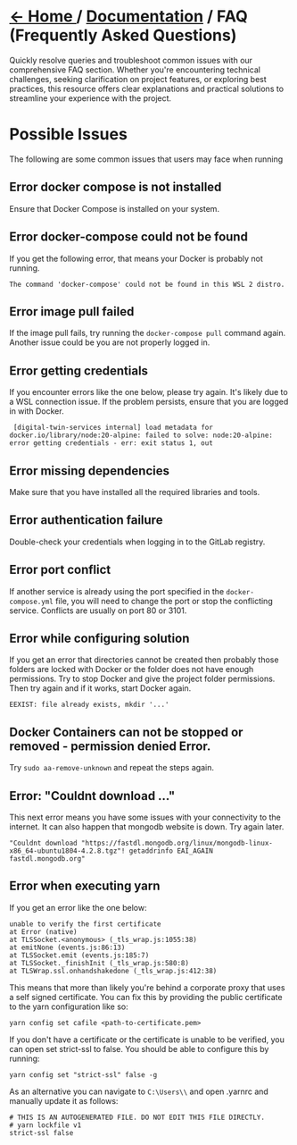 # [← Home ](../README.md) / [Documentation](./README.md) / FAQ (Frequently Asked Questions)

Quickly resolve queries and troubleshoot common issues with our comprehensive FAQ section. Whether you're encountering technical challenges, seeking clarification on project features, or exploring best practices, this resource offers clear explanations and practical solutions to streamline your experience with the project.

# Possible Issues

The following are some common issues that users may face when running

## Error docker compose is not installed

Ensure that Docker Compose is installed on your system.

## Error docker-compose could not be found

If you get the following error, that means your Docker is probably not running.

`The command 'docker-compose' could not be found in this WSL 2 distro.`

## Error image pull failed

If the image pull fails, try running the `docker-compose pull` command again. Another issue could be you are not properly logged in.

## Error getting credentials

If you encounter errors like the one below, please try again. It's likely due to a WSL connection issue. If the problem persists, ensure that you are logged in with Docker.

`
[digital-twin-services internal] load metadata for docker.io/library/node:20-alpine:
failed to solve: node:20-alpine: error getting credentials - err: exit status 1, out`

## Error missing dependencies

Make sure that you have installed all the required libraries and tools.

## Error authentication failure

Double-check your credentials when logging in to the GitLab registry.

## Error port conflict

If another service is already using the port specified in the `docker-compose.yml` file, you will need to change the port or stop the conflicting service.
Conflicts are usually on port 80 or 3101.

## Error while configuring solution

If you get an error that directories cannot be created then probably those folders are locked with Docker or the folder does not have enough permissions. Try to stop Docker and give the project folder permissions. Then try again and if it works, start Docker again.

`EEXIST: file already exists, mkdir '...'`

## Docker Containers can not be stopped or removed - permission denied Error.

Try `sudo aa-remove-unknown` and repeat the steps again.

## Error: "Couldnt download ..."

This next error means you have some issues with your connectivity to the internet. It can also happen that mongodb website is down. Try again later.

`"Couldnt download "https://fastdl.mongodb.org/linux/mongodb-linux-x86_64-ubuntu1804-4.2.8.tgz"! getaddrinfo EAI_AGAIN fastdl.mongodb.org"`

## Error when executing yarn

If you get an error like the one below:

```
unable to verify the first certificate
at Error (native)
at TLSSocket.<anonymous> (_tls_wrap.js:1055:38)
at emitNone (events.js:86:13)
at TLSSocket.emit (events.js:185:7)
at TLSSocket._finishInit (_tls_wrap.js:580:8)
at TLSWrap.ssl.onhandshakedone (_tls_wrap.js:412:38)
```

This means that more than likely you're behind a corporate proxy that uses a self signed certificate.
You can fix this by providing the public certificate to the yarn configuration like so:

`yarn config set cafile <path-to-certificate.pem>`

If you don't have a certificate or the certificate is unable to be verified, you can open set strict-ssl to false. You should be able to configure this by running:

`yarn config set "strict-ssl" false -g`

As an alternative you can navigate to `C:\Users\\` and open .yarnrc and manually update it as follows:

```
# THIS IS AN AUTOGENERATED FILE. DO NOT EDIT THIS FILE DIRECTLY.
# yarn lockfile v1
strict-ssl false
```
